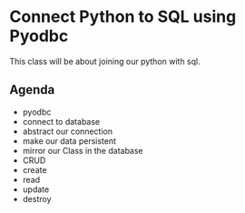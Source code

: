# Connect Python to SQL using Pyodbc

This class will be about joining our python with sql.

## Agenda
- pyodbc
- connect to database
- abstract our connection
- make our data persistent 
- mirror our Class in the database
- CRUD
- create
- read
- update
- destroy

